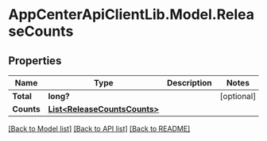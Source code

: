 # AppCenterApiClientLib.Model.ReleaseCounts
## Properties

Name | Type | Description | Notes
------------ | ------------- | ------------- | -------------
**Total** | **long?** |  | [optional] 
**Counts** | [**List&lt;ReleaseCountsCounts&gt;**](ReleaseCountsCounts.md) |  | 

[[Back to Model list]](../README.md#documentation-for-models) [[Back to API list]](../README.md#documentation-for-api-endpoints) [[Back to README]](../README.md)

